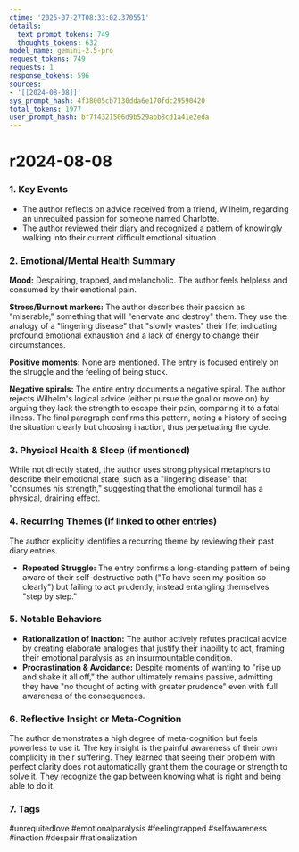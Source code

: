 ```yaml
---
ctime: '2025-07-27T08:33:02.370551'
details:
  text_prompt_tokens: 749
  thoughts_tokens: 632
model_name: gemini-2.5-pro
request_tokens: 749
requests: 1
response_tokens: 596
sources:
- '[[2024-08-08]]'
sys_prompt_hash: 4f38005cb7130dda6e170fdc29590420
total_tokens: 1977
user_prompt_hash: bf7f4321506d9b529abb8cd1a41e2eda
---
```

# r2024-08-08

### 1. Key Events
- The author reflects on advice received from a friend, Wilhelm, regarding an unrequited passion for someone named Charlotte.
- The author reviewed their diary and recognized a pattern of knowingly walking into their current difficult emotional situation.

### 2. Emotional/Mental Health Summary
**Mood:** Despairing, trapped, and melancholic. The author feels helpless and consumed by their emotional pain.

**Stress/Burnout markers:** The author describes their passion as "miserable," something that will "enervate and destroy" them. They use the analogy of a "lingering disease" that "slowly wastes" their life, indicating profound emotional exhaustion and a lack of energy to change their circumstances.

**Positive moments:** None are mentioned. The entry is focused entirely on the struggle and the feeling of being stuck.

**Negative spirals:** The entire entry documents a negative spiral. The author rejects Wilhelm's logical advice (either pursue the goal or move on) by arguing they lack the strength to escape their pain, comparing it to a fatal illness. The final paragraph confirms this pattern, noting a history of seeing the situation clearly but choosing inaction, thus perpetuating the cycle.

### 3. Physical Health & Sleep (if mentioned)
While not directly stated, the author uses strong physical metaphors to describe their emotional state, such as a "lingering disease" that "consumes his strength," suggesting that the emotional turmoil has a physical, draining effect.

### 4. Recurring Themes (if linked to other entries)
The author explicitly identifies a recurring theme by reviewing their past diary entries.
- **Repeated Struggle:** The entry confirms a long-standing pattern of being aware of their self-destructive path ("To have seen my position so clearly") but failing to act prudently, instead entangling themselves "step by step."

### 5. Notable Behaviors
- **Rationalization of Inaction:** The author actively refutes practical advice by creating elaborate analogies that justify their inability to act, framing their emotional paralysis as an insurmountable condition.
- **Procrastination & Avoidance:** Despite moments of wanting to "rise up and shake it all off," the author ultimately remains passive, admitting they have "no thought of acting with greater prudence" even with full awareness of the consequences.

### 6. Reflective Insight or Meta-Cognition
The author demonstrates a high degree of meta-cognition but feels powerless to use it. The key insight is the painful awareness of their own complicity in their suffering. They learned that seeing their problem with perfect clarity does not automatically grant them the courage or strength to solve it. They recognize the gap between knowing what is right and being able to do it.

### 7. Tags
#unrequitedlove #emotionalparalysis #feelingtrapped #selfawareness #inaction #despair #rationalization